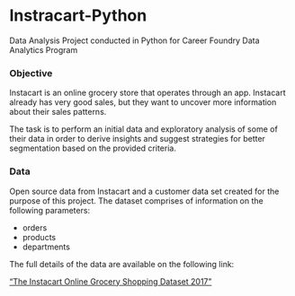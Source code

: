 # Instracart-Python
Data Analysis Project conducted in Python for Career Foundry Data Analytics Program

### Objective
Instacart is an online grocery store that operates through an app. 
Instacart already has very good sales, but they want to uncover more
information about their sales patterns. 
  
The task is to perform an initial data and exploratory analysis of some of their data 
in order to derive insights and suggest strategies for better segmentation based on the provided criteria.

### Data
Open source data from Instacart and a customer data set created for the purpose of this project.
The dataset comprises of information on the following parameters:

- orders
- products
- departments

The full details of the data are available on the following link:

[“The Instacart Online Grocery Shopping Dataset
2017”](https://www.instacart.com/datasets/grocery-shopping-2017)
